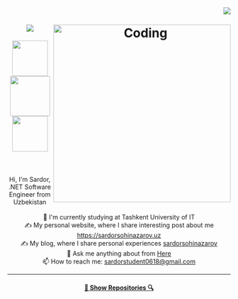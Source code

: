 <img align="right" src="https://visitor-badge.laobi.icu/badge?page_id=SardorSohinazarov">

<h1 align="center">
  <a href="https://git.io/typing-svg">
    <img src="https://readme-typing-svg.herokuapp.com/?lines=Hi,+There!+👋;This+is+Sardor👨‍💻&center=true&size=30">
  </a>
  <img align="right" alt="Coding" width="400" src="https://media.tenor.com/rePDfDWO3XoAAAAd/hacking.gif">
</h1>

<h5 align="center">
  <a href="https://www.linkedin.com/in/sardorsohinazarov/" title="LinkedIn Profile"><img width="80" src="https://img.shields.io/badge/linkedin-%230077B5.svg?style=for-the-badge&logo=linkedin&logoColor=white"></a>
  <a href="https://www.instagram.com/sardorsohinazarov/" title="Insta Profile"><img width="90" src="https://img.shields.io/badge/instagram-%23E4405F.svg?style=for-the-badge&logo=Instagram&logoColor=white"></a>
  <a href="https://t.me/sardorsohinazarov" title="TG Profile"><img width="80" src="https://img.shields.io/badge/Telegram-2CA5E0?style=for-the-badge&logo=telegram&logoColor=white"></a>
</h5>

<br>

<p align="center">
  Hi, I'm Sardor, .NET Software Engineer from Uzbekistan
  <br>
  <br>
  🔬 I'm currently studying at Tashkent University of IT
  <br>
  ✍️ My personal website, where I share interesting post about me <a href="https://sardorsohinazarov.uz">https://sardorsohinazarov.uz</a>
  <br>
  ✍️ My blog, where I share personal experiences <a href="https://t.me/professional_mistakemaker">sardorsohinazarov</a>
  <br>
  💬 Ask me anything about from <a href="https://github.com/SardorSohinazarov/SardorSohinazarov/issues" title="Issues">Here</a>
  <br>
  📫 How to reach me: <a href="mailto: sardorstudent0618@gmail.com">sardorstudent0618@gmail.com</a>
</p>
<hr>
<h4 align="center">
  <a href="https://github.com/SardorSohinazarov?tab=repositories" title="Show Repositories">🔎 Show Repositories 🔍</a>
</h4>

<!--
Top commiterslardan biri ekanman 

[![committers.top badge](https://user-badge.committers.top/uzbekistan/SardorSohinazarov.svg)](https://user-badge.committers.top/uzbekistan/SardorSohinazarov) -->
